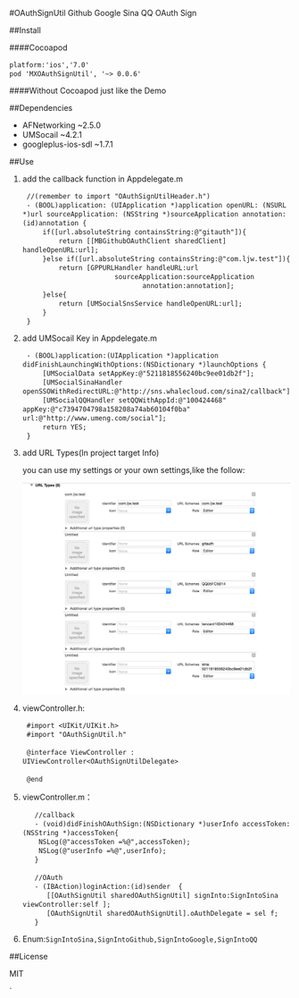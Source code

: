 #OAuthSignUtil
Github Google Sina QQ OAuth Sign

##Install

####Cocoapod
	
	platform:'ios','7.0'
	pod 'MXOAuthSignUtil', '~> 0.0.6'

####Without Cocoapod
	just like the Demo

##Dependencies

- AFNetworking  ~2.5.0
- UMSocail  ~4.2.1
- googleplus-ios-sdl  ~1.7.1

##Use

1. add the callback function in Appdelegate.m

		//(remember to import "OAuthSignUtilHeader.h")
		- (BOOL)application: (UIApplication *)application openURL: (NSURL *)url sourceApplication: (NSString *)sourceApplication annotation: (id)annotation {
		    if([url.absoluteString containsString:@"gitauth"]){
		        return [[MBGithubOAuthClient sharedClient] handleOpenURL:url];
		    }else if([url.absoluteString containsString:@"com.ljw.test"]){
		        return [GPPURLHandler handleURL:url
		                      sourceApplication:sourceApplication
		                             annotation:annotation];
		    }else{
		        return [UMSocialSnsService handleOpenURL:url];
		    }
		}

2. add UMSocail Key  in Appdelegate.m

		- (BOOL)application:(UIApplication *)application didFinishLaunchingWithOptions:(NSDictionary *)launchOptions {
		    [UMSocialData setAppKey:@"5211818556240bc9ee01db2f"];
		    [UMSocialSinaHandler openSSOWithRedirectURL:@"http://sns.whalecloud.com/sina2/callback"];
		    [UMSocialQQHandler setQQWithAppId:@"100424468" appKey:@"c7394704798a158208a74ab60104f0ba" url:@"http://www.umeng.com/social"];
		    return YES;
		}

3. add URL Types(In project target Info)

   you can use my settings or your own settings,like the follow: 
	
	![](https://github.com/mexiQQ/OAuthSignUtil/blob/master/1.png)

4. viewController.h:


		#import <UIKit/UIKit.h>
		#import "OAuthSignUtil.h"
		
		@interface ViewController : UIViewController<OAuthSignUtilDelegate>
		
		@end


5. viewController.m：


		  //callback
		  - (void)didFinishOAuthSign:(NSDictionary *)userInfo accessToken:(NSString *)accessToken{
		   NSLog(@"accessToken =%@",accessToken);
		   NSLog(@"userInfo =%@",userInfo);
		  }
		
		  //OAuth
		  - (IBAction)loginAction:(id)sender  {
		     [[OAuthSignUtil sharedOAuthSignUtil] signInto:SignIntoSina viewController:self ];
		     [OAuthSignUtil sharedOAuthSignUtil].oAuthDelegate = sel f;
		  }

 
   
6. Enum:`SignIntoSina,SignIntoGithub,SignIntoGoogle,SignIntoQQ`

##License

MIT












`
